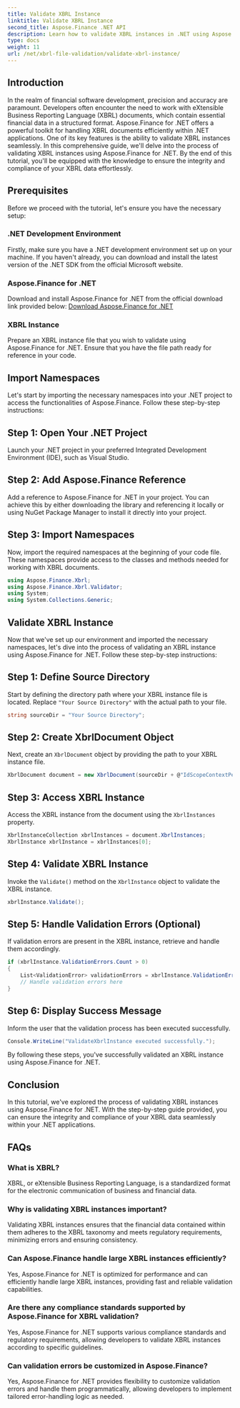 ```yaml
---
title: Validate XBRL Instance
linktitle: Validate XBRL Instance
second_title: Aspose.Finance .NET API
description: Learn how to validate XBRL instances in .NET using Aspose.Finance. Ensure data integrity and compliance effortlessly. #Aspose #Finance #XBRL
type: docs
weight: 11
url: /net/xbrl-file-validation/validate-xbrl-instance/
---
```

## Introduction
In the realm of financial software development, precision and accuracy are paramount. Developers often encounter the need to work with eXtensible Business Reporting Language (XBRL) documents, which contain essential financial data in a structured format. Aspose.Finance for .NET offers a powerful toolkit for handling XBRL documents efficiently within .NET applications. One of its key features is the ability to validate XBRL instances seamlessly. In this comprehensive guide, we'll delve into the process of validating XBRL instances using Aspose.Finance for .NET. By the end of this tutorial, you'll be equipped with the knowledge to ensure the integrity and compliance of your XBRL data effortlessly.
## Prerequisites
Before we proceed with the tutorial, let's ensure you have the necessary setup:
### .NET Development Environment
Firstly, make sure you have a .NET development environment set up on your machine. If you haven't already, you can download and install the latest version of the .NET SDK from the official Microsoft website.
### Aspose.Finance for .NET
Download and install Aspose.Finance for .NET from the official download link provided below:
[Download Aspose.Finance for .NET](https://releases.aspose.com/finance/net/)
### XBRL Instance
Prepare an XBRL instance file that you wish to validate using Aspose.Finance for .NET. Ensure that you have the file path ready for reference in your code.
## Import Namespaces
Let's start by importing the necessary namespaces into your .NET project to access the functionalities of Aspose.Finance. Follow these step-by-step instructions:
## Step 1: Open Your .NET Project
Launch your .NET project in your preferred Integrated Development Environment (IDE), such as Visual Studio.
## Step 2: Add Aspose.Finance Reference
Add a reference to Aspose.Finance for .NET in your project. You can achieve this by either downloading the library and referencing it locally or using NuGet Package Manager to install it directly into your project.
## Step 3: Import Namespaces
Now, import the required namespaces at the beginning of your code file. These namespaces provide access to the classes and methods needed for working with XBRL documents.
```csharp
using Aspose.Finance.Xbrl;
using Aspose.Finance.Xbrl.Validator;
using System;
using System.Collections.Generic;
```
## Validate XBRL Instance
Now that we've set up our environment and imported the necessary namespaces, let's dive into the process of validating an XBRL instance using Aspose.Finance for .NET. Follow these step-by-step instructions:
## Step 1: Define Source Directory
Start by defining the directory path where your XBRL instance file is located. Replace `"Your Source Directory"` with the actual path to your file.
```csharp
string sourceDir = "Your Source Directory";
```
## Step 2: Create XbrlDocument Object
Next, create an `XbrlDocument` object by providing the path to your XBRL instance file.
```csharp
XbrlDocument document = new XbrlDocument(sourceDir + @"IdScopeContextPeriodStartAfterEnd.xml");
```
## Step 3: Access XBRL Instance
Access the XBRL instance from the document using the `XbrlInstances` property.
```csharp
XbrlInstanceCollection xbrlInstances = document.XbrlInstances;
XbrlInstance xbrlInstance = xbrlInstances[0];
```
## Step 4: Validate XBRL Instance
Invoke the `Validate()` method on the `XbrlInstance` object to validate the XBRL instance.
```csharp
xbrlInstance.Validate();
```
## Step 5: Handle Validation Errors (Optional)
If validation errors are present in the XBRL instance, retrieve and handle them accordingly.
```csharp
if (xbrlInstance.ValidationErrors.Count > 0)
{
    List<ValidationError> validationErrors = xbrlInstance.ValidationErrors;
    // Handle validation errors here
}
```
## Step 6: Display Success Message
Inform the user that the validation process has been executed successfully.
```csharp
Console.WriteLine("ValidateXbrlInstance executed successfully.");
```
By following these steps, you've successfully validated an XBRL instance using Aspose.Finance for .NET.
## Conclusion
In this tutorial, we've explored the process of validating XBRL instances using Aspose.Finance for .NET. With the step-by-step guide provided, you can ensure the integrity and compliance of your XBRL data seamlessly within your .NET applications.
## FAQs
### What is XBRL?
XBRL, or eXtensible Business Reporting Language, is a standardized format for the electronic communication of business and financial data.
### Why is validating XBRL instances important?
Validating XBRL instances ensures that the financial data contained within them adheres to the XBRL taxonomy and meets regulatory requirements, minimizing errors and ensuring consistency.
### Can Aspose.Finance handle large XBRL instances efficiently?
Yes, Aspose.Finance for .NET is optimized for performance and can efficiently handle large XBRL instances, providing fast and reliable validation capabilities.
### Are there any compliance standards supported by Aspose.Finance for XBRL validation?
Yes, Aspose.Finance for .NET supports various compliance standards and regulatory requirements, allowing developers to validate XBRL instances according to specific guidelines.
### Can validation errors be customized in Aspose.Finance?
Yes, Aspose.Finance for .NET provides flexibility to customize validation errors and handle them programmatically, allowing developers to implement tailored error-handling logic as needed.
